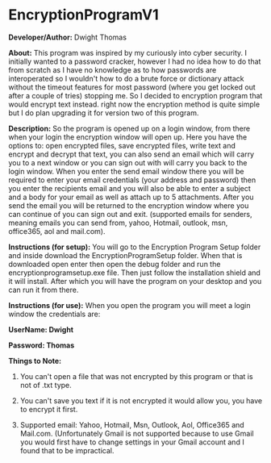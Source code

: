 # EncryptionProgramV1

<b>Developer/Author:</b> Dwight Thomas

<b>About:</b> This program was inspired by my curiously into cyber security. I initially wanted to a password cracker, however I had no idea how to do that from scratch as I have no knowledge as to how passwords are interoperated so I wouldn't how to do a brute force or dictionary attack without the timeout features for most password (where you get locked out after a couple of tries) stopping me. So I decided to encryption program that would encrypt text instead. right now the encryption method is quite simple but I do plan upgrading it for version two of this program.

<b>Description:</b> So the program is opened up on a login window, from there when your login the encryption window will open up. Here you have the options to: open encrypted files, save encrypted files, write text and encrypt and decrypt that text, you can also send an email which will carry you to a next window or you can sign out with will carry you back to the login window. When you enter the send email window there you will be required to enter your email credentials (your address and password) then you enter the recipients email and you will also be able to enter a subject and a body for your email as well as attach up to 5 attachments. After you send the email you will be returned to the encryption window where you can continue of you can sign out and exit. (supported emails for senders, meaning emails you can send from, yahoo, Hotmail, outlook, msn, office365, aol and mail.com).

<b>Instructions (for setup):</b>  You will go to the Encryption Program Setup folder and inside download the EncryptionProgramSetup folder. When that is downloaded open enter then open the debug folder and run the encryptionprogramsetup.exe file. Then just follow the installation shield and it will install. After which you will have the program on your desktop and you can run it from there.

<b>Instructions (for use):</b> When you open the program you will meet a login window the credentials are:

<b>UserName: Dwight</b>

<b>Password: Thomas</b>

<b>Things to Note:</b>

1. You can't open a file that was not encrypted by this program or that is not of .txt type.

2. You can't save you text if it is not encrypted it would allow you, you have to encrypt it first.

3.	Supported email: Yahoo, Hotmail, Msn, Outlook, Aol, Office365 and Mail.com. (Unfortunately Gmail is not supported because to use Gmail you would first have to change settings in your Gmail account and I found that to be impractical.

